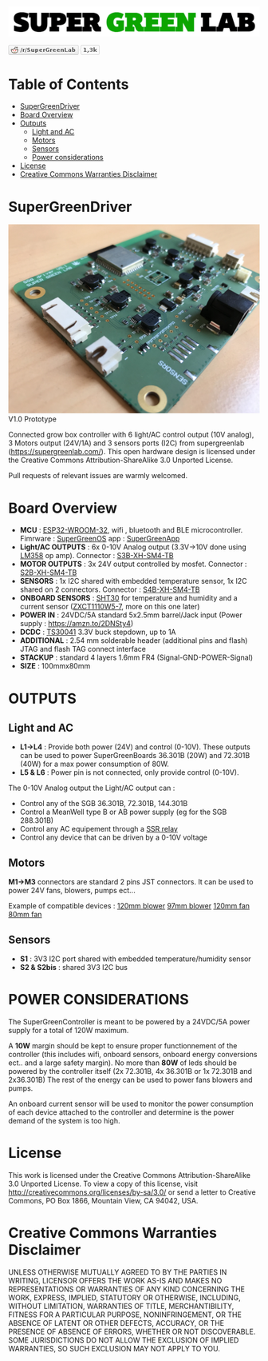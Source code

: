 ![SuperGreenLab](assets/sgl.png?raw=true "SuperGreenLab")

[![SuperGreenLab](assets/reddit-button.png?raw=true "SuperGreenLab")](https://www.reddit.com/r/SuperGreenLab)

# Table of Contents

   * [SuperGreenDriver](#supergreendriver)
   * [Board Overview](#board-overview)
   * [Outputs](#outputs)
      * [Light and AC](#light-and-ac)
      * [Motors](#motors)
      * [Sensors](#sensors)
      * [Power considerations](#power-considerations)
   * [License](#license)
   * [Creative Commons Warranties Disclaimer](#creative-commons-warranties-disclaimer)

# SuperGreenDriver

![SuperGreenLed](assets/pcb-side.png?raw=true "SuperGreenLed")
V1.0 Prototype

Connected grow box controller with 6 light/AC control output (10V analog), 3 Motors output (24V/1A) and 3 sensors ports (I2C) from supergreenlab (https://supergreenlab.com/). This open hardware design is licensed under the Creative Commons Attribution-ShareAlike 3.0 Unported License.

Pull requests of relevant issues are warmly welcomed.

# Board Overview

* **MCU** : [ESP32-WROOM-32](https://www.espressif.com/en/products/hardware/esp-wroom-32/overview), wifi , bluetooth and BLE microcontroller. Fimrware : [SuperGreenOS](https://github.com/supergreenlab/SuperGreenOS) app : [SuperGreenApp](https://github.com/supergreenlab/SuperGreenApp)
* **Light/AC OUTPUTS** : 6x 0-10V Analog output (3.3V->10V done using [LM358](https://www.diodes.com/assets/Datasheets/LM358.pdf) op amp). Connector : [S3B-XH-SM4-TB](http://www.jst-mfg.com/product/detail_e.php?series=277)
* **MOTOR OUTPUTS** : 3x 24V output controlled by mosfet. Connector : [S2B-XH-SM4-TB](http://www.jst-mfg.com/product/detail_e.php?series=277)
* **SENSORS** : 1x I2C shared with embedded temperature sensor, 1x I2C shared on 2 connectors. Connector : [S4B-XH-SM4-TB](http://www.jst-mfg.com/product/detail_e.php?series=277)
* **ONBOARD SENSORS** : [SHT30](https://www.sensirion.com/en/environmental-sensors/humidity-sensors/digital-humidity-sensors-for-various-applications/) for temperature and humidity and a current sensor ([ZXCT1110W5-7](https://www.diodes.com/assets/Datasheets/ZXCT1107_10.pdf), more on this one later)
* **POWER IN** : 24VDC/5A standard 5x2.5mm barrel/Jack input (Power supply : https://amzn.to/2DNSty4)
* **DCDC** : [TS30041](https://www.semtech.com/uploads/documents/ts3004x.pdf) 3.3V buck stepdown, up to 1A
* **ADDITIONAL** : 2.54 mm solderable header (additional pins and flash) JTAG and flash TAG connect interface
* **STACKUP** : standard 4 layers 1.6mm FR4 (Signal-GND-POWER-Signal)
* **SIZE** : 100mmx80mm

# OUTPUTS

## Light and AC

* **L1->L4** : Provide both power (24V) and control (0-10V). These outputs can be used to power SuperGreenBoards 36.301B (20W) and 72.301B (40W) for a max power consumption of 80W.
* **L5 & L6** : Power pin is not connected, only provide control (0-10V).

The 0-10V Analog output the Light/AC output can :
* Control any of the SGB 36.301B, 72.301B, 144.301B 
* Control a MeanWell type B or AB power supply (eg for the SGB 288.301B)
* Control any AC equipement through a [SSR relay](https://amzn.to/2DSlBoa)
* Control any device that can be driven by a 0-10V voltage

## Motors

**M1->M3** connectors are standard 2 pins JST connectors. It can be used to power 24V fans, blowers, pumps ect...

Example of compatible devices : [120mm blower](https://amzn.to/2GQcyqW) [97mm blower](https://amzn.to/2XcGl2I) [120mm fan](https://amzn.to/2GyCE26) [80mm fan](https://amzn.to/2IyqqZ4) 

## Sensors

* **S1** : 3V3 I2C port shared with embedded temperature/humidity sensor
* **S2 & S2bis** : shared 3V3 I2C bus

# POWER CONSIDERATIONS

The SuperGreenController is meant to be powered by a 24VDC/5A power supply for a total of 120W maximum.

A **10W** margin should be kept to ensure proper functionnement of the controller (this includes wifi, onboard sensors, onboard energy conversions ect.. and a large safety margin).
No more than **80W** of leds should be powered by the controller itself (2x 72.301B, 4x 36.301B or 1x 72.301B and 2x36.301B)
The rest of the energy can be used to power fans blowers and pumps.

An onboard current sensor will be used to monitor the power consumption of each device attached to the controller and determine is the power demand of the system is too high.

# License

This work is licensed under the Creative Commons Attribution-ShareAlike 3.0 Unported License. To view a copy of this license, visit http://creativecommons.org/licenses/by-sa/3.0/ or send a letter to Creative Commons, PO Box 1866, Mountain View, CA 94042, USA.

# Creative Commons Warranties Disclaimer

UNLESS OTHERWISE MUTUALLY AGREED TO BY THE PARTIES IN WRITING, LICENSOR OFFERS THE WORK AS-IS AND MAKES NO REPRESENTATIONS OR WARRANTIES OF ANY KIND CONCERNING THE WORK, EXPRESS, IMPLIED, STATUTORY OR OTHERWISE, INCLUDING, WITHOUT LIMITATION, WARRANTIES OF TITLE, MERCHANTIBILITY, FITNESS FOR A PARTICULAR PURPOSE, NONINFRINGEMENT, OR THE ABSENCE OF LATENT OR OTHER DEFECTS, ACCURACY, OR THE PRESENCE OF ABSENCE OF ERRORS, WHETHER OR NOT DISCOVERABLE. SOME JURISDICTIONS DO NOT ALLOW THE EXCLUSION OF IMPLIED WARRANTIES, SO SUCH EXCLUSION MAY NOT APPLY TO YOU.
